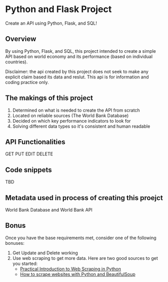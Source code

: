 # Python and Flask Project

Create an API using Python, Flask, and SQL!

## Overview

By using Python, Flask, and SQL, this project intended to create a simple API
based on world economy and its performance (based on individual countries).

Disclaimer: the api created by this project does not seek to make any explicit
claim based its data and reslut. This api is for information and coding practice
only.

## The makings of this project

1. Determined on what is needed to create the API from scratch
2. Located on reliable sources (The World Bank Database)
3. Decided on which key performance indicators to look for
4. Solving different data types so it's consistent and human readable

## API Functionalities

GET PUT EDIT DELETE

## Code snippets

TBD

## Metadata used in process of creating this proejct

World Bank Database and World Bank API

## Bonus

Once you have the base requirements met, consider one of the following bonuses:

1. Get Update and Delete working
1. Use web scraping to get more data. Here are two good sources to get you
   started:
    - [Practical Introduction to Web Scraping in Python](https://realpython.com/python-web-scraping-practical-introduction/)
    - [How to scrape websites with Python and BeautifulSoup](https://www.freecodecamp.org/news/how-to-scrape-websites-with-python-and-beautifulsoup-5946935d93fe/)
